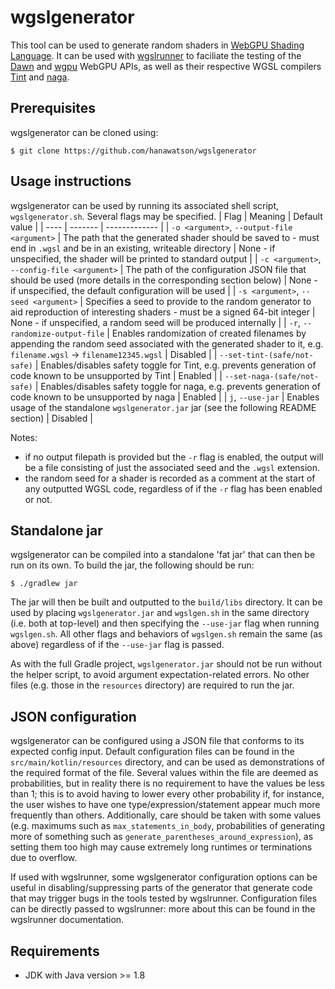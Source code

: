 # wgslgenerator

This tool can be used to generate random shaders in [WebGPU Shading Language](https://gpuweb.github.io/gpuweb/wgsl/). It
can be used with [wgslrunner](https://github.com/hanawatson/wgslrunner) to faciliate the testing of
the [Dawn](https://dawn.googlesource.com/dawn/) and [wgpu](https://github.com/gfx-rs/wgpu) WebGPU APIs, as well as their
respective WGSL compilers [Tint](https://dawn.googlesource.com/tint) and [naga](https://github.com/gfx-rs/naga).

## Prerequisites

wgslgenerator can be cloned using:

```
$ git clone https://github.com/hanawatson/wgslgenerator
```

## Usage instructions

wgslgenerator can be used by running its associated shell script, `wgslgenerator.sh`. Several flags may be specified.
| Flag | Meaning | Default value |
| ---- | ------- | ------------- |
| `-o <argument>`, `--output-file <argument>` | The path that the generated shader should be saved to - must end in `.wgsl` and be in an existing, writeable directory | None - if unspecified, the shader will be printed to standard output |
| `-c <argument>`, `--config-file <argument>` | The path of the configuration JSON file that should be used (more details in the corresponding section below) | None - if unspecified, the default configuration will be used |
| `-s <argument>`, `--seed <argument>` | Specifies a seed to provide to the random generator to aid reproduction of interesting shaders - must be a signed 64-bit integer | None - if unspecified, a random seed will be produced internally |
| `-r`, `--randomize-output-file` | Enables randomization of created filenames by appending the random seed associated with the generated shader to it, e.g. `filename.wgsl` -> `filename12345.wgsl` | Disabled |
| `--set-tint-(safe/not-safe)` | Enables/disables safety toggle for Tint, e.g. prevents generation of code known to be unsupported by Tint | Enabled |
| `--set-naga-(safe/not-safe)` | Enables/disables safety toggle for naga, e.g. prevents generation of code known to be unsupported by naga | Enabled |
| `j`, `--use-jar` | Enables usage of the standalone `wgslgenerator.jar` jar (see the following README section) | Disabled |

Notes:

- if no output filepath is provided but the `-r` flag is enabled, the output will be a file consisting of just the
  associated seed and the `.wgsl` extension.
- the random seed for a shader is recorded as a comment at the start of any outputted WGSL code, regardless of if
  the `-r` flag has been enabled or not.
  
## Standalone jar

wgslgenerator can be compiled into a standalone 'fat jar' that can then be run on its own. To build the jar, the following should be run:

```
$ ./gradlew jar
```

The jar will then be built and outputted to the `build/libs` directory. It can be used by placing `wgslgenerator.jar` and `wgslgen.sh` in the same directory (i.e. both at top-level) and then specifying the `--use-jar` flag when running `wgslgen.sh`. All other flags and behaviors of `wgslgen.sh` remain the same (as above) regardless of if the `--use-jar` flag is passed.

As with the full Gradle project, `wgslgenerator.jar` should not be run without the helper script, to avoid argument expectation-related errors. No other files (e.g. those in the `resources` directory) are required to run the jar.

## JSON configuration

wgslgenerator can be configured using a JSON file that conforms to its expected config input. Default configuration
files can be found in the `src/main/kotlin/resources` directory, and can be used as demonstrations of the required
format of the file.
Several values within the file are deemed as probabilities, but in reality there is no requirement to have the values be
less than 1; this is to avoid having to lower every other probability if, for instance, the user wishes to have one
type/expression/statement appear much more frequently than others.
Additionally, care should be taken with some values (e.g. maximums such as `max_statements_in_body`, probabilities of
generating more of something such as `generate_parentheses_around_expression`), as setting them too high may cause
extremely long runtimes or terminations due to overflow.

If used with wgslrunner, some wgslgenerator configuration options can be useful in disabling/suppressing parts of the
generator that generate code that may trigger bugs in the tools tested by wgslrunner. Configuration files can be directly
passed to wgslrunner: more about this can be found in the wgslrunner documentation.

## Requirements

- JDK with Java version >= 1.8
